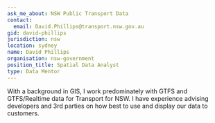 ```yaml
---
ask_me_about: NSW Public Transport Data
contact:
  email: David.Phillips@transport.nsw.gov.au
gid: david-phillips
jurisdiction: nsw
location: sydney
name: David Phillips
organisation: nsw-government
position_title: Spatial Data Analyst
type: Data Mentor
---
```


With a background in GIS, I work predominately with GTFS and GTFS/Realtime data for Transport for NSW. I have experience advising developers and 3rd parties on how best to use and display our data to customers.